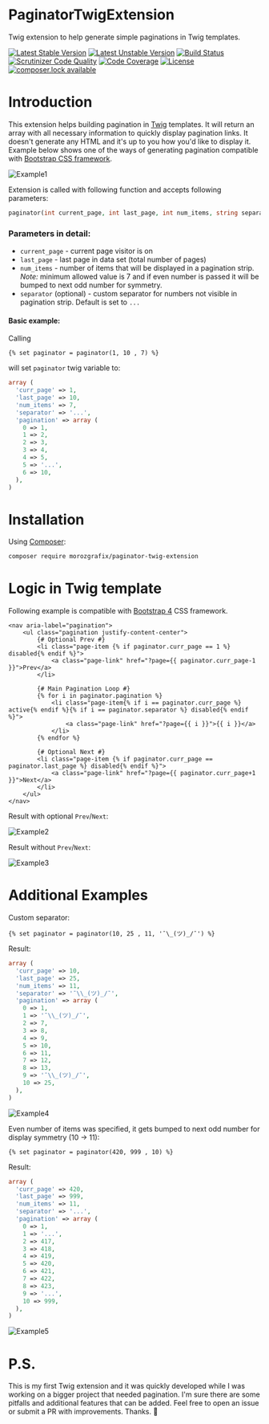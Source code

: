 # PaginatorTwigExtension
Twig extension to help generate simple paginations in Twig templates.

[![Latest Stable Version](https://poser.pugx.org/morozgrafix/paginator-twig-extension/version)](https://packagist.org/packages/morozgrafix/paginator-twig-extension)
[![Latest Unstable Version](https://poser.pugx.org/morozgrafix/paginator-twig-extension/v/unstable)](//packagist.org/packages/morozgrafix/paginator-twig-extension)
[![Build Status](https://travis-ci.org/morozgrafix/PaginatorTwigExtension.svg?branch=master)](https://travis-ci.org/morozgrafix/PaginatorTwigExtension)
[![Scrutinizer Code Quality](https://scrutinizer-ci.com/g/morozgrafix/PaginatorTwigExtension/badges/quality-score.png?b=master)](https://scrutinizer-ci.com/g/morozgrafix/PaginatorTwigExtension/?branch=master)
[![Code Coverage](https://scrutinizer-ci.com/g/morozgrafix/PaginatorTwigExtension/badges/coverage.png?b=master)](https://scrutinizer-ci.com/g/morozgrafix/PaginatorTwigExtension/?branch=master)
[![License](https://poser.pugx.org/morozgrafix/paginator-twig-extension/license)](https://packagist.org/packages/morozgrafix/paginator-twig-extension)
[![composer.lock available](https://poser.pugx.org/morozgrafix/paginator-twig-extension/composerlock)](https://packagist.org/packages/morozgrafix/paginator-twig-extension)


# Introduction

This extension helps building pagination in [Twig](https://twig.symfony.com/) templates. It will return an array with all necessary information to quickly display pagination links. It doesn't generate any HTML and it's up to you how you'd like to display it. Example below shows one of the ways of generating pagination compatible with [Bootstrap CSS framework](https://getbootstrap.com/).

![Example1](../assets/images/example1.png?raw=true)

Extension is called with following function and accepts following parameters:

```php
paginator(int current_page, int last_page, int num_items, string separator)
```
### Parameters in detail:
- `current_page` - current page visitor is on
- `last_page` - last page in data set (total number of pages)
- `num_items` - number of items that will be displayed in a pagination strip. *Note:* minimum allowed value is 7 and if even number is passed it will be bumped to next odd number for symmetry.
- `separator` (optional) - custom separator for numbers not visible in pagination strip. Default is set to `...`

#### Basic example:

Calling 
```twig
{% set paginator = paginator(1, 10 , 7) %}
```
will set `paginator` twig variable to:

```php
array (
  'curr_page' => 1,
  'last_page' => 10,
  'num_items' => 7,
  'separator' => '...',
  'pagination' => array (
    0 => 1,
    1 => 2,
    2 => 3,
    3 => 4,
    4 => 5,
    5 => '...',
    6 => 10,
  ),
)
```


# Installation

Using [Composer](http://getcomposer.org):

```bash
composer require morozgrafix/paginator-twig-extension
```

# Logic in Twig template

Following example is compatible with [Bootstrap 4](https://getbootstrap.com/) CSS framework.

```twig
<nav aria-label="pagination">
    <ul class="pagination justify-content-center">
        {# Optional Prev #}
        <li class="page-item {% if paginator.curr_page == 1 %} disabled{% endif %}">
            <a class="page-link" href="?page={{ paginator.curr_page-1 }}">Prev</a>
        </li>

        {# Main Pagination Loop #}
        {% for i in paginator.pagination %}
            <li class="page-item{% if i == paginator.curr_page %} active{% endif %}{% if i == paginator.separator %} disabled{% endif %}">
                <a class="page-link" href="?page={{ i }}">{{ i }}</a>
            </li>
        {% endfor %}

        {# Optional Next #}
        <li class="page-item {% if paginator.curr_page == paginator.last_page %} disabled{% endif %}">
            <a class="page-link" href="?page={{ paginator.curr_page+1 }}">Next</a>
        </li>
    </ul>
</nav>
```


Result with optional `Prev`/`Next`:


![Example2](../assets/images/example2.png?raw=true)


Result without `Prev`/`Next`:


![Example3](../assets/images/example3.png?raw=true)

# Additional Examples

Custom separator:
```twig
{% set paginator = paginator(10, 25 , 11, '¯\_(ツ)_/¯') %}
```
Result:
```php
array (
  'curr_page' => 10,
  'last_page' => 25,
  'num_items' => 11,
  'separator' => '¯\\_(ツ)_/¯',
  'pagination' => array (
    0 => 1,
    1 => '¯\\_(ツ)_/¯',
    2 => 7,
    3 => 8,
    4 => 9,
    5 => 10,
    6 => 11,
    7 => 12,
    8 => 13,
    9 => '¯\\_(ツ)_/¯',
    10 => 25,
  ),
)
```

![Example4](../assets/images/example4.png?raw=true)

Even number of items was specified, it gets bumped to next odd number for display symmetry (10 -> 11):
```twig
{% set paginator = paginator(420, 999 , 10) %}

```

Result:
```php
array (
  'curr_page' => 420,
  'last_page' => 999,
  'num_items' => 11,
  'separator' => '...',
  'pagination' => array (
    0 => 1,
    1 => '...',
    2 => 417,
    3 => 418,
    4 => 419,
    5 => 420,
    6 => 421,
    7 => 422,
    8 => 423,
    9 => '...',
    10 => 999,
  ),
)
```

![Example5](../assets/images/example5.png?raw=true)

# P.S.

This is my first Twig extension and it was quickly developed while I was working on a bigger project that needed pagination. I'm sure there are some pitfalls and additional features that can be added. Feel free to open an issue or submit a PR with improvements. Thanks. 🙇
